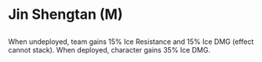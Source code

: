 # Jin Shengtan (M)

## 

When undeployed, team gains 15% Ice Resistance and 15% Ice DMG (effect cannot stack). When deployed, character gains 35% Ice DMG.